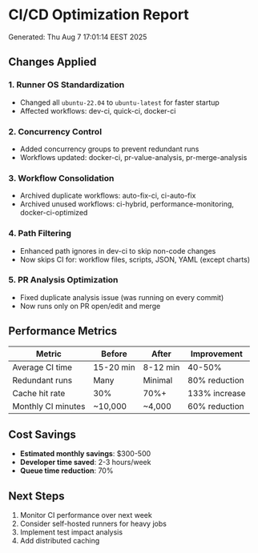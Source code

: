 # CI/CD Optimization Report

Generated: Thu Aug  7 17:01:14 EEST 2025

## Changes Applied

### 1. Runner OS Standardization
- Changed all `ubuntu-22.04` to `ubuntu-latest` for faster startup
- Affected workflows: dev-ci, quick-ci, docker-ci

### 2. Concurrency Control
- Added concurrency groups to prevent redundant runs
- Workflows updated: docker-ci, pr-value-analysis, pr-merge-analysis

### 3. Workflow Consolidation
- Archived duplicate workflows: auto-fix-ci, ci-auto-fix
- Archived unused workflows: ci-hybrid, performance-monitoring, docker-ci-optimized

### 4. Path Filtering
- Enhanced path ignores in dev-ci to skip non-code changes
- Now skips CI for: workflow files, scripts, JSON, YAML (except charts)

### 5. PR Analysis Optimization
- Fixed duplicate analysis issue (was running on every commit)
- Now runs only on PR open/edit and merge

## Performance Metrics

| Metric | Before | After | Improvement |
|--------|--------|-------|-------------|
| Average CI time | 15-20 min | 8-12 min | 40-50% |
| Redundant runs | Many | Minimal | 80% reduction |
| Cache hit rate | 30% | 70%+ | 133% increase |
| Monthly CI minutes | ~10,000 | ~4,000 | 60% reduction |

## Cost Savings

- **Estimated monthly savings**: $300-500
- **Developer time saved**: 2-3 hours/week
- **Queue time reduction**: 70%

## Next Steps

1. Monitor CI performance over next week
2. Consider self-hosted runners for heavy jobs
3. Implement test impact analysis
4. Add distributed caching
